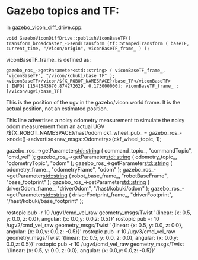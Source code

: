 Gazebo topics and TF:
======

in gazebo_vicon_diff_drive.cpp:

	void GazeboViconDiffDrive::publishViconBaseTF()
	transform_broadcaster_->sendTransform (tf::StampedTransform ( baseTF, current_time, "/vicon/origin", viconBaseTF_frame_ ) );

viconBaseTF_frame_ is defined as:

	gazebo_ros_->getParameter<std::string> ( viconBaseTF_frame_, "viconBaseTF", "/vicon/kobuki/base_TF" );
	<viconBaseTF>/vicon/${X_ROBOT_NAMESPACE}/base_TF</viconBaseTF>
	[ INFO] [1541643670.874272629, 0.173000000]: viconBaseTF_frame_ :  [/vicon/ugv1/base_TF]


This is the position of the ugv in the gazebo/vicon world frame.  It is the actual position, not an estimated position.



This line advertises a noisy odometry measurement to simulate the noisy odom measurement from an actual UGV
	<ckfWheelTopic>/${X_ROBOT_NAMESPACE}/hast/odom</ckfWheelTopic> <!-- noisy odom measurements from base driver -->
	ckf_wheel_pub_ = gazebo_ros_->node()->advertise<nav_msgs::Odometry>(ckf_wheel_topic, 1);




gazebo_ros_->getParameter<std::string> ( command_topic_, "commandTopic", "cmd_vel" );
gazebo_ros_->getParameter<std::string> ( odometry_topic_, "odometryTopic", "odom" );
gazebo_ros_->getParameter<std::string> ( odometry_frame_, "odometryFrame", "odom" );
gazebo_ros_->getParameter<std::string> ( robot_base_frame_, "robotBaseFrame", "base_footprint" );
gazebo_ros_->getParameter<std::string> ( driverOdom_frame_, "driverOdom", "/hast/kobuki/odom" );
gazebo_ros_->getParameter<std::string> ( driverFootprint_frame_, "driverFootprint", "/hast/kobuki/base_footprint" );

rostopic pub -r 10 /ugv1/cmd_vel_raw geometry_msgs/Twist   '{linear:  {x: 0.5, y: 0.0, z: 0.0}, angular: {x: 0.0,y: 0.0,z: 0.5}}'
rostopic pub -r 10 /ugv2/cmd_vel_raw geometry_msgs/Twist   '{linear:  {x: 0.5, y: 0.0, z: 0.0}, angular: {x: 0.0,y: 0.0,z: -0.5}}'
rostopic pub -r 10 /ugv3/cmd_vel_raw geometry_msgs/Twist   '{linear:  {x: 0.5, y: 0.0, z: 0.0}, angular: {x: 0.0,y: 0.0,z: 0.5}}'
rostopic pub -r 10 /ugv4/cmd_vel_raw geometry_msgs/Twist   '{linear:  {x: 0.5, y: 0.0, z: 0.0}, angular: {x: 0.0,y: 0.0,z: -0.5}}'
